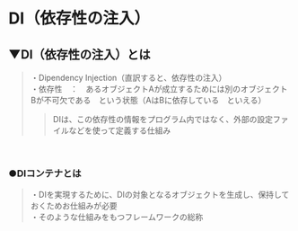# DI（依存性の注入）

## ▼DI（依存性の注入）とは
>・Dipendency Injection（直訳すると、依存性の注入）<br>
>・依存性　：　あるオブジェクトAが成立するためには別のオブジェクトBが不可欠である　という状態（AはBに依存している　といえる）<br>
>>DIは、この依存性の情報をプログラム内ではなく、外部の設定ファイルなどを使って定義する仕組み<br>
<br>

### ●DIコンテナとは
>・DIを実現するために、DIの対象となるオブジェクトを生成し、保持しておくためお仕組みが必要<br>
>・そのような仕組みをもつフレームワークの総称<br>
<br>
